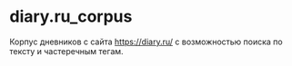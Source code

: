 # diary.ru_corpus
Корпус дневников с сайта https://diary.ru/ с возможностью поиска по тексту и частеречным тегам.
